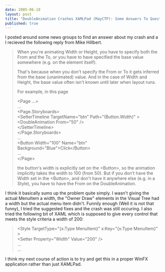 ```yaml
--- 
date: 2005-06-10
layout: post
title: "DoubleAnimation Crashes XAMLPad (MayCTP): Some Answers To Questions"
published: true
---
```

I posted around some news groups to find an answer about my crash and a I recieved the following reply from Mike Hillbert.<p /><blockquote>When you're animating Width or Height, you have to specify both the From and the To, or you have to have specified the base value somewhere (e.g. on the element itself).<p />That's because when you don't specify the From or To it gets inferred from the base (unanimated) value.  And in the case of Width and Height, the base value often isn't known until later when layout runs.<p />For example, in this page<p />&lt;Page ...&gt;<br />    ...<br />    &lt;Page.Storyboards&gt;<br />       &lt;SetterTimeline TargetName="btn" Path="(Button.Width)" &gt;<br />            &lt;DoubleAnimation From="50"  /&gt;<br />       &lt;/SetterTimeline&gt;<br />    &lt;/Page.Storyboards&gt;<br />    ...<br />    &lt;Button Width="100" Name="btn" Background="Blue"&gt;Click&lt;/Button&gt;<br />    ...<br />&lt;/Page&gt;<p />the button's width is explicitly set on the &lt;Button&gt;, so the animation implicitly takes the width to 100 (from 50).  But if you don't have the Width set in the &lt;Button&gt;, and don't have it anywhere else (e.g. in a Style), you have to have the From on the DoubleAnimation.</blockquote><p />I think it basically sums up the problem quite simply.  I wasn't giving the actual MenuItem a width, the "Owner Draw" elements in the Visual Tree had a width but the actual menu item didn't.  Funnily enough (Well it is not that funny), I tried the suggested fixes and the crash was still occuring.  I also tried the following bit of XAML which is supposed to give every control that meets the style criteria a width of 200:<p /><blockquote class="posterous_short_quote">&lt;Style TargetType="{x:Type MenuItem}" x:Key="{x:Type MenuItem}" &gt;<br /> &lt;Setter Property="Width" Value="200" /&gt;<br /> ...<br /> ...</blockquote><p />I think my next course of action is to try and get this in a proper WinFX application rather than just XAMLPad.<div class="blogger-post-footer"><img class="posterous_download_image" src="https://blogger.googleusercontent.com/tracker/8109338-111843375042179676?l=www.kinlan.co.uk%2Findex.html" height="1" alt="" width="1" /></div>
